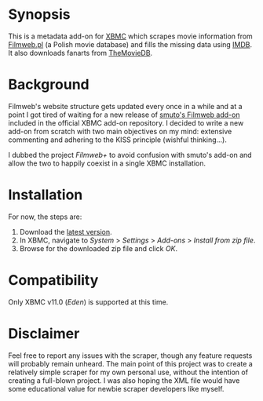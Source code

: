 Synopsis
========

This is a metadata add-on for [XBMC](http://www.xbmc.org/) which scrapes movie information from [Filmweb.pl](http://www.filmweb.pl/) (a Polish movie database) and fills the missing data using [IMDB](http://www.imdb.com/). It also downloads fanarts from [TheMovieDB](http://www.themoviedb.org/).

Background
==========

Filmweb's website structure gets updated every once in a while and at a point I got tired of waiting for a new release of [smuto's Filmweb add-on](http://wiki.xbmc.org/index.php?title=Add-on:Filmweb) included in the official XBMC add-on repository. I decided to write a new add-on from scratch with two main objectives on my mind: extensive commenting and adhering to the KISS principle (wishful thinking...).

I dubbed the project *Filmweb+* to avoid confusion with smuto's add-on and allow the two to happily coexist in a single XBMC installation.

Installation
============

For now, the steps are:

1. Download the [latest version](https://github.com/kempniu/metadata.movies.filmwebplus/downloads).
2. In XBMC, navigate to *System* > *Settings* > *Add-ons* > *Install from zip file*.
3. Browse for the downloaded zip file and click *OK*.

Compatibility
=============

Only XBMC v11.0 (*Eden*) is supported at this time.

Disclaimer
==========

Feel free to report any issues with the scraper, though any feature requests will probably remain unheard. The main point of this project was to create a relatively simple scraper for my own personal use, without the intention of creating a full-blown project. I was also hoping the XML file would have some educational value for newbie scraper developers like myself.
